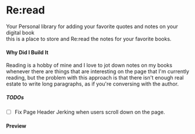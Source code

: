 # Re:read

Your Personal library for adding your favorite quotes and notes on your digital book  
this is a place to store and Re:read the notes for your favorite books.

#### Why Did I Build It

Reading is a hobby of mine and I love to jot down notes on my books whenever there are things that are interesting on the page that I'm currently reading, but the problem with this approach is that there isn't enough real estate to write long paragraphs, as if you're conversing with the author.

##### TODOs

- [ ] Fix Page Header Jerking when users scroll down on the page.

#### Preview
